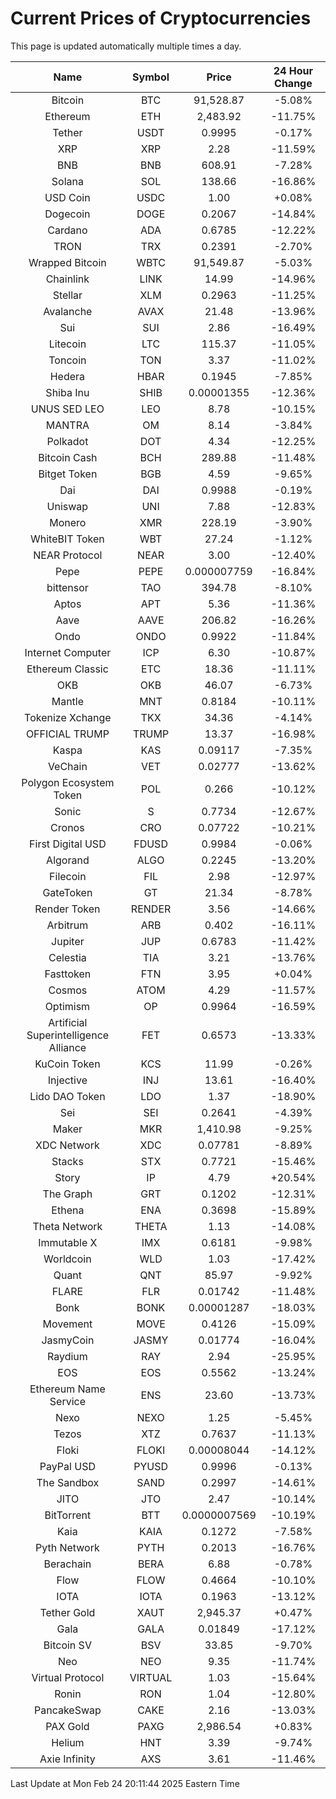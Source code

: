 # Current Prices of Cryptocurrencies
This page is updated automatically multiple times a day.

| Name | Symbol | Price | 24 Hour Change |
| :---: |:---:| :---: | :---: |
| Bitcoin | BTC | 91,528.87 | -5.08% |
| Ethereum | ETH | 2,483.92 | -11.75% |
| Tether | USDT | 0.9995 | -0.17% |
| XRP | XRP | 2.28 | -11.59% |
| BNB | BNB | 608.91 | -7.28% |
| Solana | SOL | 138.66 | -16.86% |
| USD Coin | USDC | 1.00 | +0.08% |
| Dogecoin | DOGE | 0.2067 | -14.84% |
| Cardano | ADA | 0.6785 | -12.22% |
| TRON | TRX | 0.2391 | -2.70% |
| Wrapped Bitcoin | WBTC | 91,549.87 | -5.03% |
| Chainlink | LINK | 14.99 | -14.96% |
| Stellar | XLM | 0.2963 | -11.25% |
| Avalanche | AVAX | 21.48 | -13.96% |
| Sui | SUI | 2.86 | -16.49% |
| Litecoin | LTC | 115.37 | -11.05% |
| Toncoin | TON | 3.37 | -11.02% |
| Hedera | HBAR | 0.1945 | -7.85% |
| Shiba Inu | SHIB | 0.00001355 | -12.36% |
| UNUS SED LEO | LEO | 8.78 | -10.15% |
| MANTRA | OM | 8.14 | -3.84% |
| Polkadot | DOT | 4.34 | -12.25% |
| Bitcoin Cash | BCH | 289.88 | -11.48% |
| Bitget Token | BGB | 4.59 | -9.65% |
| Dai | DAI | 0.9988 | -0.19% |
| Uniswap | UNI | 7.88 | -12.83% |
| Monero | XMR | 228.19 | -3.90% |
| WhiteBIT Token | WBT | 27.24 | -1.12% |
| NEAR Protocol | NEAR | 3.00 | -12.40% |
| Pepe | PEPE | 0.000007759 | -16.84% |
| bittensor | TAO | 394.78 | -8.10% |
| Aptos | APT | 5.36 | -11.36% |
| Aave | AAVE | 206.82 | -16.26% |
| Ondo | ONDO | 0.9922 | -11.84% |
| Internet Computer | ICP | 6.30 | -10.87% |
| Ethereum Classic | ETC | 18.36 | -11.11% |
| OKB | OKB | 46.07 | -6.73% |
| Mantle | MNT | 0.8184 | -10.11% |
| Tokenize Xchange | TKX | 34.36 | -4.14% |
| OFFICIAL TRUMP | TRUMP | 13.37 | -16.98% |
| Kaspa | KAS | 0.09117 | -7.35% |
| VeChain | VET | 0.02777 | -13.62% |
| Polygon Ecosystem Token | POL | 0.266 | -10.12% |
| Sonic | S | 0.7734 | -12.67% |
| Cronos | CRO | 0.07722 | -10.21% |
| First Digital USD | FDUSD | 0.9984 | -0.06% |
| Algorand | ALGO | 0.2245 | -13.20% |
| Filecoin | FIL | 2.98 | -12.97% |
| GateToken | GT | 21.34 | -8.78% |
| Render Token | RENDER | 3.56 | -14.66% |
| Arbitrum | ARB | 0.402 | -16.11% |
| Jupiter | JUP | 0.6783 | -11.42% |
| Celestia | TIA | 3.21 | -13.76% |
| Fasttoken | FTN | 3.95 | +0.04% |
| Cosmos | ATOM | 4.29 | -11.57% |
| Optimism | OP | 0.9964 | -16.59% |
| Artificial Superintelligence Alliance | FET | 0.6573 | -13.33% |
| KuCoin Token | KCS | 11.99 | -0.26% |
| Injective | INJ | 13.61 | -16.40% |
| Lido DAO Token | LDO | 1.37 | -18.90% |
| Sei | SEI | 0.2641 | -4.39% |
| Maker | MKR | 1,410.98 | -9.25% |
| XDC Network | XDC | 0.07781 | -8.89% |
| Stacks | STX | 0.7721 | -15.46% |
| Story | IP | 4.79 | +20.54% |
| The Graph | GRT | 0.1202 | -12.31% |
| Ethena | ENA | 0.3698 | -15.89% |
| Theta Network | THETA | 1.13 | -14.08% |
| Immutable X | IMX | 0.6181 | -9.98% |
| Worldcoin | WLD | 1.03 | -17.42% |
| Quant | QNT | 85.97 | -9.92% |
| FLARE | FLR | 0.01742 | -11.48% |
| Bonk | BONK | 0.00001287 | -18.03% |
| Movement | MOVE | 0.4126 | -15.09% |
| JasmyCoin | JASMY | 0.01774 | -16.04% |
| Raydium | RAY | 2.94 | -25.95% |
| EOS | EOS | 0.5562 | -13.24% |
| Ethereum Name Service | ENS | 23.60 | -13.73% |
| Nexo | NEXO | 1.25 | -5.45% |
| Tezos | XTZ | 0.7637 | -11.13% |
| Floki | FLOKI | 0.00008044 | -14.12% |
| PayPal USD | PYUSD | 0.9996 | -0.13% |
| The Sandbox | SAND | 0.2997 | -14.61% |
| JITO | JTO | 2.47 | -10.14% |
| BitTorrent | BTT | 0.0000007569 | -10.19% |
| Kaia | KAIA | 0.1272 | -7.58% |
| Pyth Network | PYTH | 0.2013 | -16.76% |
| Berachain | BERA | 6.88 | -0.78% |
| Flow | FLOW | 0.4664 | -10.10% |
| IOTA | IOTA | 0.1963 | -13.12% |
| Tether Gold | XAUT | 2,945.37 | +0.47% |
| Gala | GALA | 0.01849 | -17.12% |
| Bitcoin SV | BSV | 33.85 | -9.70% |
| Neo | NEO | 9.35 | -11.74% |
| Virtual Protocol | VIRTUAL | 1.03 | -15.64% |
| Ronin | RON | 1.04 | -12.80% |
| PancakeSwap | CAKE | 2.16 | -13.03% |
| PAX Gold | PAXG | 2,986.54 | +0.83% |
| Helium | HNT | 3.39 | -9.74% |
| Axie Infinity | AXS | 3.61 | -11.46% |

Last Update at Mon Feb 24 20:11:44 2025 Eastern Time